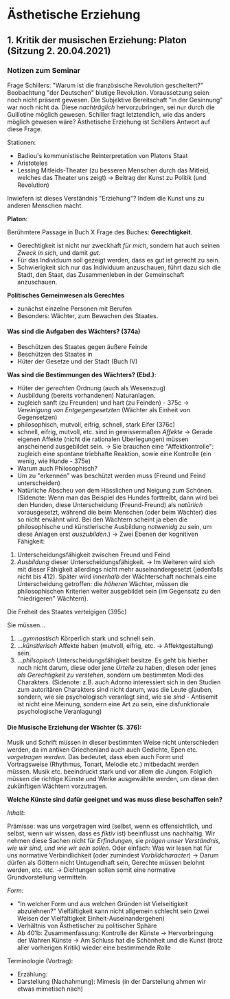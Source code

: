 # Ästhetische Erziehung

## 1. Kritik der musischen Erziehung: Platon (Sitzung 2. 20.04.2021)

### Notizen zum Seminar
Frage Schillers: "Warum ist die französische Revolution gescheitert?"
Beobachtung "der Deutschen" blutige Revolution. 
Voraussetzung seien noch nicht präsent gewesen. Die Subjektive Bereitschaft "in
der Gesinnung" war noch nicht da. Diese _nachträglich_ hervorzubringen, sei nur
durch die Guillotine möglich gewesen.
Schiller fragt letztendlich, wie das anders möglich gewesen wäre? 
Ästhetische Erziehung ist Schillers Antwort auf diese Frage.

Stationen: 
- Badiou's kommunistische Reinterpretation von Platons Staat
- Aristoteles
- Lessing Mitleids-Theater (zu besseren Menschen durch das Mitleid, welches das
  Theater uns zeigt)
→ Beitrag der Kunst zu Politik (und Revolution)

Inwiefern ist dieses Verständnis "Erziehung"? Indem die Kunst uns zu anderen
Menschen macht.


__Platon__:

Berühmtere Passage in Buch X
Frage des Buches: __Gerechtigkeit__.
- Gerechtigkeit ist nicht nur zweckhaft _für mich_, sondern hat auch seinen _Zweck
in sich_, und damit _gut_.
- Für das Individuum soll gezeigt werden, dass es gut ist gerecht zu sein.
- Schwierigkeit sich nur das Individuum anzuschauen, führt dazu sich die Stadt,
  den Staat, das Zusammenleben in der Gemeinschaft anzuschauen.

__Politisches Gemeinwesen als Gerechtes__
- zunächst einzelne Personen mit Berufen 
- Besonders: Wächter, zum Bewachen des Staates. 


#### Was sind die Aufgaben des Wächters? (374a)

- Beschützen des Staates gegen äußere Feinde
- Beschützen des Staates in 
- Hüter der Gesetze und der Stadt (Buch IV)

__Was sind die Bestimmungen des Wächters? (Ebd.)__:
- Hüter der _gerechten_ Ordnung (auch als Wesenszug)
- Ausbildung (bereits vorhandenen) Naturanlagen.
- zugleich sanft (zu Freunden) und hart (zu Feinden) - 375c
→ _Vereinigung von Entgegengesetzten_ (Wächter als Einheit von Gegensetzen)
- philosophisch, mutvoll, eifrig, schnell, stark Eifer (376c)
- schnell, eifrig, mutvoll, etc. sind in gewissermaßen _Affekte_
→ Gerade eigenen Affekte (nicht die rationalen Überlegungen) müssen anscheinend
ausgebildet sein.
→ Sie brauchen eine "Affektkontrolle": zugleich eine spontane triebhafte
Reaktion, sowie eine Kontrolle (ein wenig, wie Hunde - 375e)
- Warum auch Philosophisch? 
- Um zu "erkennen" was beschützt werden muss (Freund und Feind unterscheiden)
- Natürliche Abscheu von dem Hässlichen und Neigung zum Schönen.
(Sidenote: Wenn man das Beispiel des Hundes forttreibt, dann wird bei den
Hunden, diese Unterscheidung (Freund-Freund) als _natürlich_ vorausgesetzt,
während die beim Menschen (oder beim Wächter) dies so nicht erwähnt wird. Bei
den Wächtern scheint ja eben die philosophische und künstlerische Ausbildung
_notwenidg_ zu sein, um diese Anlagen erst _auszubilden_.)
→ Zwei Ebenen der kognitiven Fähigkeit:
1. Unterscheidungsfähigkeit zwischen Freund und Feind
2. _Ausbildung_ dieser Unterscheidungsfähigkeit.
→ Im Weiteren wird sich mit dieser Fähigkeit allerdings nicht mehr
auseinandergesetzt (jedenfalls nicht bis 412). Später wird _innerhalb_ der
Wächterschaft nochmals eine Unterscheidung getroffen: die _höheren_ Wächter,
müssen die philosophischen Kriterien weiter ausgebildet sein (im Gegensatz zu
den "niedrigeren" Wächtern).

Die Freheit des Staates verteigigen (395c)

Sie müssen...
1. ..._gymnastisch_ Körperlich stark und schnell sein.
2. ..._künstlerisch_ Affekte haben (mutvoll, eifrig, etc. → Affektgestaltung) sein.
3. ..._philsopisch_  Unterscheidungsfähigkeit besitze.
Es geht bis hierher noch nicht darum, diese oder jene _Urteile_ zu haben, diesen
oder jenes _als Gerechtigkeit zu verstehen_, sondern um bestimmten Modi des
Charakters.
(Sidenote: z.B. auch Adorno interessiert sich in den Studien zum autoritären
Charakters sind nicht darum, was die Leute glauben, sondern, wie sie
psychologisch veranlagt sind, wie sie _sind_ - Antisemit ist nicht eine Meinung,
sondern eine Art zu sein, eine disfunktionale psychologische Veranlagung)


#### Die Musische Erziehung der Wächter (S. 376):

Musik und Schrift müssen in dieser bestimmten Weise nicht unterschieden werden,
da im antiken Griechenland auch auch Gedichte, Epen etc. _vorgetragen werden_.
Das bedeutet, dass eben auch Form und Vortragsweise (Rhythmus, Tonart, Melodie
etc.) mitbedacht werden müssen.
Musik etc. beeindruckt stark und vor allem die Jungen. Folglich müssen die
richtige Künste und Werke ausgewählte werden, um diese den zukünftigen Wächtern
vorzutragen.


__Welche Künste sind dafür geeignet und was muss diese beschaffen sein?__

_Inhalt_: 

Prämisse: was uns vorgetragen wird (selbst, wenn es offensichtlich, und selbst, wenn wir
wissen, dass es _fiktiv_ ist) beeinflusst uns nachhaltig. Wir nehmen diese
Sachen nicht für _Erfindungen_, sie _prägen unser Verständnis, wie wir sind, und
wie wir sein sollen_. 
Oder einfach: Was wir lesen hat für uns normative Verbindlichkeit (oder
zumindest _Vorbildcharacter_)
→ Darum dürfen als Göttern nicht Untugendhaft sein, Gerechte müssen belohnt
werden, etc. etc.
→ Dichtungen sollen somit eine normative Grundvorstellung vermitteln. 

_Form_:
- "In welcher Form und aus welchen Gründen ist Vielseitigkeit abzulehnen?"
Vielfältigkeit kann nicht allgemein schlecht sein (zwei Weisen der Vielfältigkeit Einheit-Auseinandergehen)
- Verhältnis von Ästhetischer zu politischer Sphäre
- Ab 401b: Zusammenfassung: Kontrolle der Künste → Hervorbringung der Wahren
  Künste
→ Am Schluss hat die Schönheit und die Kunst (trotz aller vorherigen Kritik) 
  wieder eine bestimmende Rolle

Terminologie (Vortrag):
- Erzählung: 
- Darstellung (Nachahmung): Mimesis (in der Darstellung ahmen wir etwas
  mimetisch nach)
